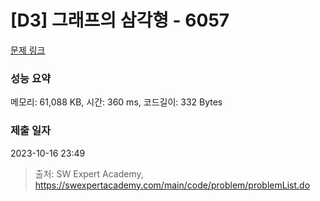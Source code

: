 # [D3] 그래프의 삼각형 - 6057 

[문제 링크](https://swexpertacademy.com/main/code/problem/problemDetail.do?contestProbId=AWbHcWd6AFcDFAV0) 

### 성능 요약

메모리: 61,088 KB, 시간: 360 ms, 코드길이: 332 Bytes

### 제출 일자

2023-10-16 23:49



> 출처: SW Expert Academy, https://swexpertacademy.com/main/code/problem/problemList.do